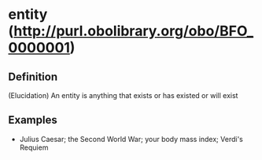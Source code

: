 # entity (http://purl.obolibrary.org/obo/BFO_0000001)

## Definition
(Elucidation) An entity is anything that exists or has existed or will exist

## Examples
- Julius Caesar; the Second World War; your body mass index; Verdi's Requiem

